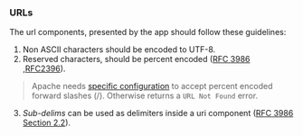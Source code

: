 ### URLs
The url components, presented by the app should follow these guidelines:
1. Non ASCII characters should be encoded to UTF-8.
2. Reserved characters, should be percent encoded ([RFC 3986](https://tools.ietf.org/html/rfc3986#section-2.4) ,[RFC2396](https://www.ietf.org/rfc/rfc2396.txt)).
> Apache needs [specific configuration](http://httpd.apache.org/docs/2.2/en/mod/core.html#allowencodedslashes) to accept percent encoded forward slashes (/). Otherwise returns a `URL Not Found` error.
3. _Sub-delims_ can be used as delimiters inside a uri component ([RFC 3986 Section 2.2](https://tools.ietf.org/html/rfc3986#section-2.2)).
